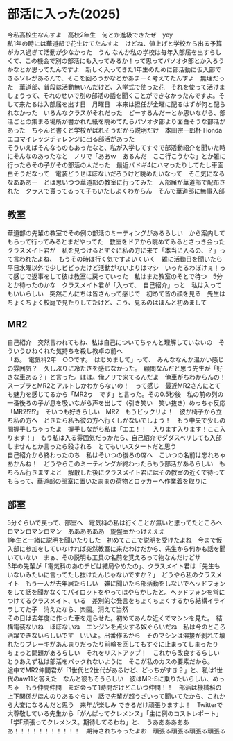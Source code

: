 # 部活に入った(2025)
今私高校生なんすよ　高校2年生　何とか進級できたぜ　yey  
私1年の時には華道部で花生けてたんすよ　けどね、値上げと学校から出る予算がカス過ぎて活動が少なかった　うん  なんか私の学校は毎年入部届を出すらしくて、この機会で別の部活にも入ってみるか！って思ってパソオタ部とか入ろうかなとか思ってたんですよ　新しく入ってきた1年生のために部活動に仮入部できるソレがあるんで、そこを回ろうかなとかあまーく考えてたんすよ　無理だった　華道部、普段は活動無いんだけど、入学式で使った花　それを使って活けましょうって、それのせいで別の部活の話を聞くことができなかったんですよ。そして来たるは入部届を出す日　月曜日　本来は担任が金曜に配るはずが何と配られなかった　いろんなクラスがそれだった　どーするんだーとか思いながら、部活ごとの集まる場所が書かれた紙を眺めてたらパソオタ部より面白そうな部活があった　ちゃんと書くと学校がばれそうだから説明だけ　本田宗一郎杯 Honda エコマイレッジチャレンジに出る部活があった  
そういえばそんなものもあったなと、私が入学してすぐで部活動紹介を聞いた時にそんなのあったなと　ノリで「ああｗ　あるんだ　ここ行こうかな」とか雑に行ったらその子がその部活の人だった　最近バドギ4にハマったりしてたし車面白そうだなって　電装どうせほぼないだろうけど眺めたいなって　そこ気になるなあああー　とは思いつつ華道部の教室に行ってみた　入部届が華道部で配布された　クラスで貰ってるって子もいたしよくわからん　そんで華道部に無事入部  
## 教室
華道部の先輩の教室でその例の部活のミーティングがあるらしい　から案内してもらって行ってみるとまだやってた　教室をドアから眺めてみるとさっき会ったクラスメイト君が　私を見つけるとすぐに私の方に来て「本当に入るの、？」って言われたよね、　もうその時は行く気ですよいくいく　雑に活動日を聞いたら平日水曜以外で少しビビったけど活動がないよりはマシ　いったるわぼけぇ！って感じで返事をして彼は教室に戻っていった　私はまた教室のそとで待つ　5分とか待ったのかな　クラスメイト君が「入って、　自己紹介」っと　私は入ってもいいらしい　突然こんにちは皆さんって感じで　初めて皆の顔を見る　先生はちょくちょく校庭で見たりしてたけど、こう、見るのはほんと初めまして
## MR2
自己紹介　突然言われてもね、私は自己についてちゃんと理解していないの　そういうひねくれた気持ちを殺し教卓の前へ  
「あ。　電気科2年　○○です。　はじめまして」って、　みんななんか温かい感じの雰囲気？　久しぶりに冷たさを感じなかった。　顧問なんだと思う先生が「好きな車ある？」と言った。はは。俺ノリで来てるんだよ　俺車がちわからんの！スープラとMR2とアルトしかわからないの！　って感じ　最近MR2さんにとても魅力を感じてるから「MR2ゥ　です」と言った。その0.5秒後　私の前の列の一番後ろの子が息を吸いながら声を出して（引き笑い　笑い抜き）めっちゃ反応「MR2!?!?」　そいつも好きらしい　MR2　もうビックリよ！　彼が椅子から立ち私の方へ　ときたら私も彼の方へ行くしかないでしょう！　もう中央で少しの間握手しちゃったよ　握手しながら私は「エエ！！　入ります入ります！ここ入ります！」　もう私は入る雰囲気だっかたら、自己紹介でダダスベリしても入部しませんとか言ったら殺される　とてもいいスタートだと思う  
自己紹介から終わったのち　私はそいつの後ろの席へ　こいつの名前は忘れちゃあかんね！　どうやらこのミーティングが終わったらもう部活があるらしい　もちろん行きますよと　解散した後にクラスメイト君にはその教室の近くで待ってもらって、華道部の部室に置いたままの荷物とロッカーへ作業着を取りに
## 部室
5分ぐらいで戻って、部室へ　電気科の私は行くことが無いと思ってたところへ　ロマンロマンロマン　ああああああ　旋盤室かっけえええ  
1年生と一緒に説明を聞いたりした　初めてここで説明を受けたよね　今まで仮入部に参加をしていなければ突然教室に来たわけだから、先生から何かも話を聞いていない　まぁ、その説明も工具の名前を覚えろって物なんだけどサ  
3年の先輩が「電気科のあのチビは結局やめたの」、クラスメイト君は「先生もいないみたいに言ってたし抜けたんじゃないですか？」　どうやら私のクラスメイト　もう一人が去年居たらしい　雑に聞いたら部活動をしないでヘッドフォンをして話を聞かなくてパイロットをやってはやらかしたと。ヘッドフォンを常につけてるクラスメイト、いる　差別的な発言をちょくちょくするから結構イライラしてた子　消えたなら、楽園。消えて当然  
その日は去年度に作った車を走らせた。初めてあんな近くでマシンを見た。　結構電装ないね　ほぼないね　エンジンを点火する奴ぐらいだね　私は今のところ活躍できないらしいです　いいよ。出番作るから　そのマシンは溶接が剝れて壊れたりブレーキがあんまりだったり前輪を回してもすぐに止まってしまったり　ちょっと問題があるらしい　それをリストアップ！　これから改良するらしい　とりあえず私は部活をバックれないように　そこが私のカスの要素だから。  
途中でMR2仲間君が「1世代と2世代があるけど、どっちがすき？」と、私は1世代のaw11と答えた　なんと彼もそうらしい　彼はMR-Sに乗りたいらしい、めっちゃ　もう仲間仲間　まだ会って1時間だけどこいつ仲間！！　部活は機械科の上下関係がほんのりあるぐらい　話で先輩が超うざいって聞いてたから、これから大変になるんだと思う　来年が楽しみ
できるだけ頑張りますよ！　Twitterで大尊敬している先生から「がんばってクレメンス」「主に例のコストレポート」「学F頑張ってクレメンス。期待してるわね」と、　うあああああああ！！！！！！！！！！！　期待されちゃったよお　頑張る頑張る頑張る頑張る